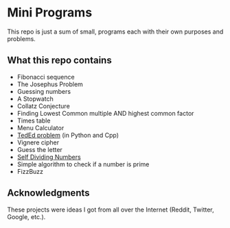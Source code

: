# Mini Programs
This repo is just a sum of small, programs each with their own purposes and problems.

## What this repo contains

 * Fibonacci sequence
 * The Josephus Problem 
 * Guessing numbers
 * A Stopwatch
 * Collatz Conjecture
 * Finding Lowest Common multiple AND highest common factor
 * Times table
 * Menu Calculator
 * [TedEd problem](https://www.youtube.com/watch?v=c18GjbnZXMw) (in Python and Cpp)
 * Vignere cipher
 * Guess the letter
 * [Self Dividing Numbers](https://leetcode.com/problems/self-dividing-numbers/description/)
 * Simple algorithm to check if a number is prime
 * FizzBuzz

## Acknowledgments

These projects were ideas I got from all over the Internet (Reddit, Twitter, Google, etc.).
